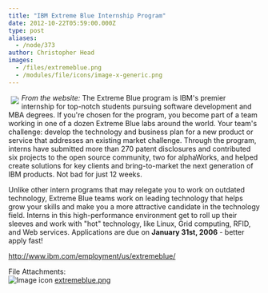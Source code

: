 ```yaml
---
title: "IBM Extreme Blue Internship Program"
date: 2012-10-22T05:59:00.000Z
type: post
aliases:
  - /node/373
author: Christopher Head
images:
  - /files/extremeblue.png
  - /modules/file/icons/image-x-generic.png
---
```


<div class="field field-name-body field-type-text-with-summary field-label-hidden"><div class="field-items"><div class="field-item even"><p><a href="https://www.ibm.com/employment/us/extremeblue/"><img src="/files/extremeblue.png" align="left" vspace="5" hspace="5" border="0"></a><em>From the website:</em>  The Extreme Blue program is IBM&apos;s premier internship for top-notch students pursuing software development and MBA degrees. If you&apos;re chosen for the program, you become part of a team working in one of a dozen Extreme Blue labs around the world. Your team&apos;s challenge: develop the technology and business plan for a new product or service that addresses an existing market challenge. Through the program, interns have submitted more than 270 patent disclosures and contributed six projects to the open source community, two for alphaWorks, and helped create solutions for key clients and bring-to-market the next generation of IBM products. Not bad for just 12 weeks.</p>
<p>Unlike other intern programs that may relegate you to work on outdated technology, Extreme Blue teams work on leading technology that helps grow your skills and make you a more attractive candidate in the technology field. Interns in this high-performance environment get to roll up their sleeves and work with &quot;hot&quot; technology, like Linux, Grid computing, RFID, and Web services. Applications are due on <b>January 31st, 2006</b> - better apply fast!</p>
<p><a href="https://www.ibm.com/employment/us/extremeblue/">http://www.ibm.com/employment/us/extremeblue/</a></p>
</div></div></div><div class="field field-name-field-file-attachments field-type-file field-label-above"><div class="field-label">File Attachments:&#xA0;</div><div class="field-items"><div class="field-item even"><span class="file"><img class="file-icon" alt="Image icon" title="image/png" src="/modules/file/icons/image-x-generic.png"> <a href="https://ubccsss.org/files/extremeblue.png" type="image/png; length=2879">extremeblue.png</a></span></div></div></div>    <footer>
          </footer>
